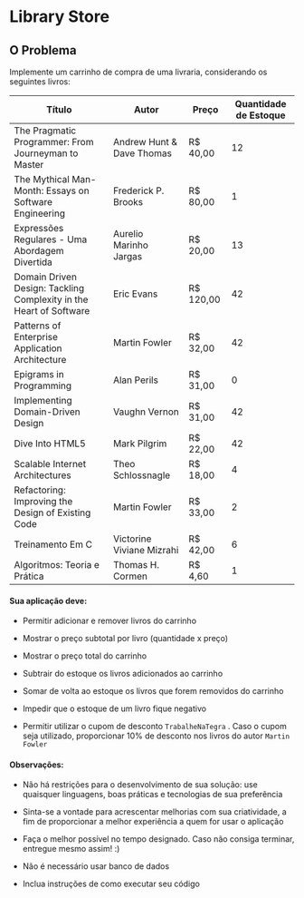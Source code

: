 Library Store
============

O Problema
----------
Implemente um carrinho de compra de uma livraria, considerando os seguintes livros:  

| Título | Autor | Preço | Quantidade de Estoque |
|--------|-------|-------|-----------------------|
|The Pragmatic Programmer: From Journeyman to Master|Andrew Hunt & Dave Thomas|R$ 40,00|12|
|The Mythical Man-Month: Essays on Software Engineering|Frederick P. Brooks|R$ 80,00|1|
|Expressões Regulares - Uma Abordagem Divertida|Aurelio Marinho Jargas|R$ 20,00|13|
|Domain Driven Design: Tackling Complexity in the Heart of Software|Eric Evans|R$ 120,00|42|
|Patterns of Enterprise Application Architecture|Martin FowIer|R$ 32,00|42|
|Epigrams in Programming|Alan Perils|R$ 31,00|0|
|Implementing Domain-Driven Design|Vaughn Vernon|R$ 31,00|42|
|Dive Into HTML5|Mark Pilgrim|R$ 22,00|42|
|Scalable Internet Architectures|Theo Schlossnagle|R$ 18,00|4|
|Refactoring: Improving the Design of Existing Code|Martin Fowler|R$ 33,00|2|
|Treinamento Em C|Victorine Viviane Mizrahi|R$ 42,00|6|
|Algoritmos: Teoria e Prática|Thomas H. Cormen|R$ 4,60|1|

#### Sua aplicação deve:  

* Permitir adicionar e remover livros do carrinho  

* Mostrar o preço subtotal por livro (quantidade x preço)  

* Mostrar o preço total do carrinho  

* Subtrair do estoque os livros adicionados ao carrinho  

* Somar de volta ao estoque os livros que forem removidos do carrinho  

* Impedir que o estoque de um livro fique negativo  

* Permitir utilizar o cupom de desconto ```TrabalheNaTegra``` . Caso o cupom seja utilizado, proporcionar 10% de desconto nos livros do autor ```Martin Fowler```   

#### Observações:
* Não há restrições para o desenvolvimento de sua solução: use quaisquer linguagens, boas práticas e tecnologias de sua preferência  

* Sinta-se a vontade para acrescentar melhorias com sua criatividade, a fim de proporcionar a melhor experiência a quem for usar o aplicação  

* Faça o melhor possível no tempo designado. Caso não consiga terminar, entregue mesmo assim! :)  

* Não é necessário usar banco de dados  

* Inclua instruções de como executar seu código
